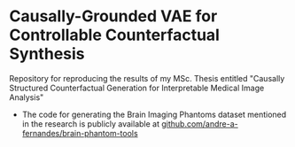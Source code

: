 # Causally-Grounded VAE for Controllable Counterfactual Synthesis
Repository for reproducing the results of my MSc. Thesis entitled "Causally Structured Counterfactual Generation for Interpretable Medical Image Analysis"

- The code for generating the Brain Imaging Phantoms dataset mentioned in the research is publicly available at [github.com/andre-a-fernandes/brain-phantom-tools](https://github.com/andre-a-fernandes/brain-phantom-tools)
